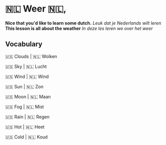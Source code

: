 # 🇳🇱 Weer 🇳🇱,

__Nice that you'd like to learn some dutch.__
_Leuk dat je Nederlands wilt leren_
__This lesson is all about the weather__
_In deze les leren we over het weer_

## Vocabulary

🇺🇸 Clouds | 🇳🇱 Wolken  

🇺🇸 Sky    | 🇳🇱 Lucht  

🇺🇸 Wind   | 🇳🇱 Wind  

🇺🇸 Sun    | 🇳🇱 Zon  

🇺🇸 Moon   | 🇳🇱 Maan  

🇺🇸 Fog    | 🇳🇱 Mist  

🇺🇸 Rain   | 🇳🇱 Regen  

🇺🇸 Hot    | 🇳🇱 Heet  

🇺🇸 Cold   | 🇳🇱 Koud  